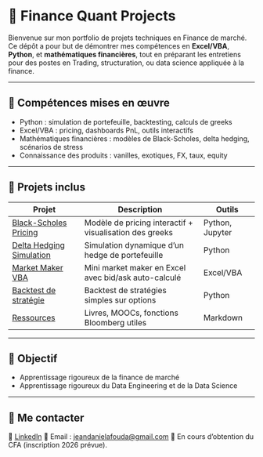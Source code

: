 # 💼 Finance Quant Projects

Bienvenue sur mon portfolio de projets techniques en Finance de marché.
Ce dépôt a pour but de démontrer mes compétences en **Excel/VBA**, **Python**, et **mathématiques financières**, tout en préparant les entretiens pour des postes en Trading, structuration, ou data science appliquée à la finance.

---

## 🧰 Compétences mises en œuvre

- Python : simulation de portefeuille, backtesting, calculs de greeks
- Excel/VBA : pricing, dashboards PnL, outils interactifs
- Mathématiques financières : modèles de Black-Scholes, delta hedging, scénarios de stress
- Connaissance des produits : vanilles, exotiques, FX, taux, equity

---

## 📁 Projets inclus

| Projet | Description | Outils |
|--------|-------------|--------|
| [Black-Scholes Pricing](./black-scholes-pricing) | Modèle de pricing interactif + visualisation des greeks | Python, Jupyter |
| [Delta Hedging Simulation](./delta-hedging-simulation) | Simulation dynamique d’un hedge de portefeuille | Python |
| [Market Maker VBA](./market-maker-vba) | Mini market maker en Excel avec bid/ask auto-calculé | Excel/VBA |
| [Backtest de stratégie](./portfolio-backtest) | Backtest de stratégies simples sur options | Python |
| [Ressources](./ressources) | Livres, MOOCs, fonctions Bloomberg utiles | Markdown |

---

## 🎯 Objectif

- Apprentissage rigoureux de la finance de marché
- Apprentissage rigoureux du Data Engineering et de la Data Science

---

## 📎 Me contacter

💼 [LinkedIn](linkedin.com/in/jean-daniel-o-afouda-9a5400a7)
📧 Email : jeandanielafouda@gmail.com
📄 En cours d’obtention du CFA (inscription 2026 prévue).
